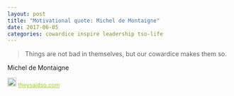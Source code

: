 ```yaml
---
layout: post
title: "Motivational quote: Michel de Montaigne"
date: 2017-06-05
categories: cowardice inspire leadership tso-life
---
```

> Things are not bad in themselves, but our cowardice makes them so.

Michel de Montaigne

<span style="z-index:50;font-size:0.9em;"><img src="https://theysaidso.com/branding/theysaidso.png" height="20" width="20" alt="theysaidso.com"/><a href="https://theysaidso.com" title="Powered by quotes from theysaidso.com" style="color: #9fcc25; margin-left: 4px; vertical-align: middle;">theysaidso.com</a></span>
